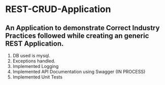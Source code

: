 # REST-CRUD-Application

## An Application to demonstrate Correct Industry Practices followed while creating an generic REST Application. 
1. DB used is mysql.
2. Exceptions handled.
3. Implemented Logging
4. Implemented API Documentation using Swagger (IN PROCESS)
5. Implemented Unit Tests
